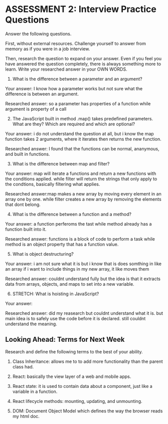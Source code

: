 # ASSESSMENT 2: Interview Practice Questions

Answer the following questions.

First, without external resources. Challenge yourself to answer from memory as if you were in a job interview.

Then, research the question to expand on your answer. Even if you feel you have answered the question completely, there is always something more to learn. Write your researched answer in your OWN WORDS.

1. What is the difference between a parameter and an argument? 

  Your answer: I know how a parameter works but not sure what the difference is between an argument. 

  Researched answer: so a parameter has properties of a function while argument is property of a call 



2. The JavaScript built in method .map() takes predefined parameters. What are they? Which are required and which are optional?

  Your answer: i do not understand the question at all, but i know the map function takes 2 arguments, where it iterates then returns the new function.

  Researched answer: I found that the functions can be normal, ananymous, and built in functions. 



3. What is the difference between map and filter?

  Your answer: map will iterate a functions and return a new functions with the conditions applied. while filter will return the strings that only apply to the condtions, basically filtering what applies. 

  Researched answer:map makes a new array by moving every element in an array one by one. while filter creates a new array by removing the elements that dont belong. 



4. What is the difference between a function and a method?

  Your answer: a function perferoms the tast while method already has a function built into it. 

  Researched answer: functions is a block of code to perform a task while method is an object property that has a function value. 



5. What is object destructuring?

  Your answer: i am not sure what it is but i know that is does somthing in like an array if i want to include things in my new array, it like moves them 

  Researched answer: couldnt understand fully but the idea is that it extracts data from arrays, objects, and maps to set into a new variable. 



6. STRETCH: What is hoisting in JavaScript?

  Your answer: 

  Researched answer: did my reasearch but couldnt understand what it is. but main idea is to safely use the code before it is declared. still couldnt understand the meaning. 



## Looking Ahead: Terms for Next Week

Research and define the following terms to the best of your ability.

1. Class Inheritance: allows me to to add more functionality than the parent class had. 

2. React: basically the view layer of a web and mobile apps. 

3. React state: it is used to contain data about a component, just like a variable in a function.

4. React lifecycle methods: mounting, updating, and unmounting. 

5. DOM: Document Object Model which defines the way the browser reads my html doc. 
